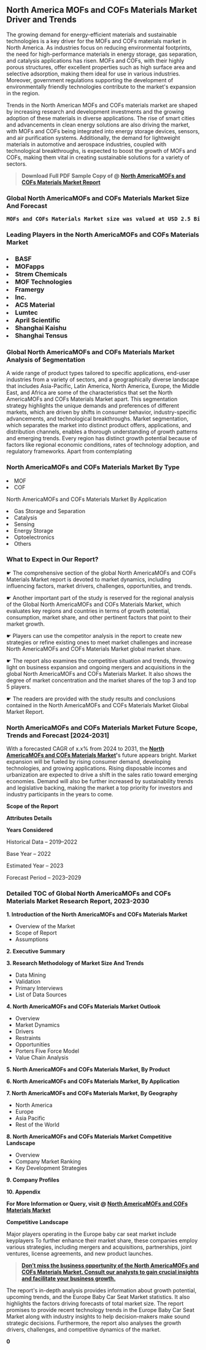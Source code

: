 <p> <h2>North America MOFs and COFs Materials Market Driver and Trends</h2><p>The growing demand for energy-efficient materials and sustainable technologies is a key driver for the MOFs and COFs materials market in North America. As industries focus on reducing environmental footprints, the need for high-performance materials in energy storage, gas separation, and catalysis applications has risen. MOFs and COFs, with their highly porous structures, offer excellent properties such as high surface area and selective adsorption, making them ideal for use in various industries. Moreover, government regulations supporting the development of environmentally friendly technologies contribute to the market's expansion in the region.</p><p>Trends in the North American MOFs and COFs materials market are shaped by increasing research and development investments and the growing adoption of these materials in diverse applications. The rise of smart cities and advancements in clean energy solutions are also driving the market, with MOFs and COFs being integrated into energy storage devices, sensors, and air purification systems. Additionally, the demand for lightweight materials in automotive and aerospace industries, coupled with technological breakthroughs, is expected to boost the growth of MOFs and COFs, making them vital in creating sustainable solutions for a variety of sectors.</p></p><blockquote id="" class=""><strong>Download Full PDF Sample Copy of @&nbsp;<a href="https://www.verifiedmarketreports.com/download-sample/?rid=414036&utm_source=GitHub-Jan&utm_medium=264" target="_blank">North AmericaMOFs and COFs Materials Market Report</a>&nbsp;&nbsp;</strong></blockquote><h3 id="" class=""><strong>Global&nbsp;North AmericaMOFs and COFs Materials Market Size And Forecast</strong></h3><pre class="reader-text-block__code-block"><strong>MOFs and COFs Materials Market size was valued at USD 2.5 Billion in 2022 and is projected to reach USD 5.0 Billion by 2030, growing at a CAGR of 9.0% from 2024 to 2030.</strong></pre><h3 id="" class="">Leading Players in the&nbsp;North AmericaMOFs and COFs Materials Market</h3><h3 class=""></Li><Li>BASF</Li><Li> MOFapps</Li><Li> Strem Chemicals</Li><Li> MOF Technologies</Li><Li> Framergy</Li><Li> Inc.</Li><Li> ACS Material</Li><Li> Lumtec</Li><Li> April Scientific</Li><Li> Shanghai Kaishu</Li><Li> Shanghai Tensus</h3><h3 id="" class="">Global&nbsp;North AmericaMOFs and COFs Materials Market Analysis of Segmentation</h3><p id="" class="">A wide range of product types tailored to specific applications, end-user industries from a variety of sectors, and a geographically diverse landscape that includes Asia-Pacific, Latin America, North America, Europe, the Middle East, and Africa are some of the characteristics that set the North AmericaMOFs and COFs Materials Market apart. This segmentation strategy highlights the unique demands and preferences of different markets, which are driven by shifts in consumer behavior, industry-specific advancements, and technological breakthroughs. Market segmentation, which separates the market into distinct product offers, applications, and distribution channels, enables a thorough understanding of growth patterns and emerging trends. Every region has distinct growth potential because of factors like regional economic conditions, rates of technology adoption, and regulatory frameworks. Apart from contemplating</p><h3 id="" class="">North AmericaMOFs and COFs Materials Market&nbsp;By Type</h3><p></Li><Li>MOF</Li><Li> COF</p><div class="" data-test-id=""><p>North AmericaMOFs and COFs Materials Market&nbsp;By Application</p></div><p class=""></Li><Li>Gas Storage and Separation</Li><Li> Catalysis</Li><Li> Sensing</Li><Li> Energy Storage</Li><Li> Optoelectronics</Li><Li> Others</p><div class="" data-test-id=""><h3><span class="">What to Expect in Our Report?</span></h3></div><div class="" data-test-id=""><p><span class="">☛ The comprehensive section of the global North AmericaMOFs and COFs Materials Market report is devoted to market dynamics, including influencing factors, market drivers, challenges, opportunities, and trends.</span></p></div><div class="" data-test-id=""><p><span class="">☛ Another important part of the study is reserved for the regional analysis of the Global North AmericaMOFs and COFs Materials Market, which evaluates key regions and countries in terms of growth potential, consumption, market share, and other pertinent factors that point to their market growth.</span></p></div><div class="" data-test-id=""><p><span class="">☛ Players can use the competitor analysis in the report to create new strategies or refine existing ones to meet market challenges and increase North AmericaMOFs and COFs Materials Market global market share.</span></p></div><div class="" data-test-id=""><p><span class="">☛ The report also examines the competitive situation and trends, throwing light on business expansion and ongoing mergers and acquisitions in the global North AmericaMOFs and COFs Materials Market. It also shows the degree of market concentration and the market shares of the top 3 and top 5 players.</span></p></div><div class="" data-test-id=""><p><span class="">☛ The readers are provided with the study results and conclusions contained in the North AmericaMOFs and COFs Materials Market Global Market Report.</span></p></div><div class="" data-test-id=""><h3><span class="">North AmericaMOFs and COFs Materials Market Future Scope, Trends and Forecast [2024-2031]</span></h3></div><div class="" data-test-id=""><p><span class="">With a forecasted CAGR of x.x% from 2024 to 2031, the <strong><a href="https://www.verifiedmarketreports.com/download-sample/?rid=414036&utm_source=GitHub-Jan&utm_medium=264" target="_blank">North AmericaMOFs and COFs Materials Market</a>'</strong>s future appears bright. Market expansion will be fueled by rising consumer demand, developing technologies, and growing applications. Rising disposable incomes and urbanization are expected to drive a shift in the sales ratio toward emerging economies. Demand will also be further increased by sustainability trends and legislative backing, making the market a top priority for investors and industry participants in the years to come.</span></p><p id="ember66" class="ember-view reader-text-block__paragraph"><strong>Scope of the Report</strong></p><p id="ember67" class="ember-view reader-text-block__paragraph"><strong>Attributes Details</strong></p><p id="ember68" class="ember-view reader-text-block__paragraph"><strong>Years Considered</strong></p><p id="ember69" class="ember-view reader-text-block__paragraph">Historical Data &ndash; 2019&ndash;2022</p><p id="ember70" class="ember-view reader-text-block__paragraph">Base Year &ndash; 2022</p><p id="ember71" class="ember-view reader-text-block__paragraph">Estimated Year &ndash; 2023</p><p id="ember72" class="ember-view reader-text-block__paragraph">Forecast Period &ndash; 2023&ndash;2029</p></div><h3 id="" class="">Detailed TOC of Global North AmericaMOFs and COFs Materials Market Research Report, 2023-2030</h3><p id="" class=""><strong>1. Introduction of the North AmericaMOFs and COFs Materials Market</strong></p><ul><li>Overview of the Market</li><li>Scope of Report</li><li>Assumptions</li></ul><p id="" class=""><strong>2. Executive Summary</strong></p><p id="" class=""><strong>3. Research Methodology of Market Size And Trends</strong></p><ul><li>Data Mining</li><li>Validation</li><li>Primary Interviews</li><li>List of Data Sources</li></ul><p id="" class=""><strong>4. North AmericaMOFs and COFs Materials Market Outlook</strong></p><ul><li>Overview</li><li>Market Dynamics</li><li>Drivers</li><li>Restraints</li><li>Opportunities</li><li>Porters Five Force Model</li><li>Value Chain Analysis</li></ul><p id="" class=""><strong>5. North AmericaMOFs and COFs Materials Market, By Product</strong></p><p id="" class=""><strong>6. North AmericaMOFs and COFs Materials Market, By Application</strong></p><p id="" class=""><strong>7. North AmericaMOFs and COFs Materials Market, By Geography</strong></p><ul><li>North America</li><li>Europe</li><li>Asia Pacific</li><li>Rest of the World</li></ul><p id="" class=""><strong>8. North AmericaMOFs and COFs Materials Market Competitive Landscape</strong></p><ul><li>Overview</li><li>Company Market Ranking</li><li>Key Development Strategies</li></ul><p id="" class=""><strong>9. Company Profiles</strong></p><p id="" class=""><strong>10. Appendix</strong></p><p><strong>For More Information or Query, visit&nbsp;@ <a href="https://www.verifiedmarketreports.com/product/mofs-and-cofs-materials-market/" target="_blank">North AmericaMOFs and COFs Materials Market</a></strong></p><p id="ember61" class="ember-view reader-text-block__paragraph"><strong>Competitive Landscape</strong></p><p id="ember62" class="ember-view reader-text-block__paragraph">Major players operating in the Europe baby car seat market include keyplayers To further enhance their market share, these companies employ various strategies, including mergers and acquisitions, partnerships, joint ventures, license agreements, and new product launches.</p><blockquote id="ember63" class="ember-view reader-text-block__blockquote"><strong><a href="https://www.verifiedmarketreports.com/download-sample/?rid=414036&utm_source=GitHub-Jan&utm_medium=264" target="_blank">Don&rsquo;t miss the business opportunity of the North AmericaMOFs and COFs Materials Market. Consult our analysts to gain crucial insights and facilitate your business growth.</a></strong></blockquote><p id="ember64" class="ember-view reader-text-block__paragraph">The report's in-depth analysis provides information about growth potential, upcoming trends, and the Europe Baby Car Seat Market statistics. It also highlights the factors driving forecasts of total market size. The report promises to provide recent technology trends in the Europe Baby Car Seat Market along with industry insights to help decision-makers make sound strategic decisions. Furthermore, the report also analyses the growth drivers, challenges, and competitive dynamics of the market.</p><p class="ember-view reader-text-block__paragraph"><strong>0</strong></p>
